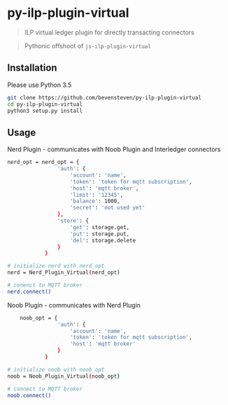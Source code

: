 # py-ilp-plugin-virtual

> ILP virtual ledger plugin for directly transacting connectors 

> Pythonic offshoot of ```js-ilp-plugin-virtual```

## Installation 

Please use Python 3.5

```sh
git clone https://github.com/bevensteven/py-ilp-plugin-virtual
cd py-ilp-plugin-virtual
python3 setup.py install 
```

## Usage 
Nerd Plugin - communicates with Noob Plugin and Interledger connectors
```sh
nerd_opt = nerd_opt = {
				'auth': {
					'account': 'name',
					'token': 'token for mqtt subscription',
					'host': 'mqtt broker',
					'limit': '12345',
					'balance': 1000,
					'secret': 'not used yet'
				},
				'store': {
					'get': storage.get,
					'put': storage.put,
					'del': storage.delete
				}
			}

# initialize nerd with nerd_opt 
nerd = Nerd_Plugin_Virtual(nerd_opt)

# conenct to MQTT broker 
nerd.connect()
```

Noob Plugin - communicates with Nerd Plugin 
```sh
	noob_opt = {
				'auth': {
					'account': 'name',
					'token': 'token for mqtt subscription',
					'host': 'mqtt broker'
				}
			}

# initialize noob with noob_opt
noob = Noob_Plugin_Virtual(noob_opt)

# connect to MQTT broker
noob.connect()
```